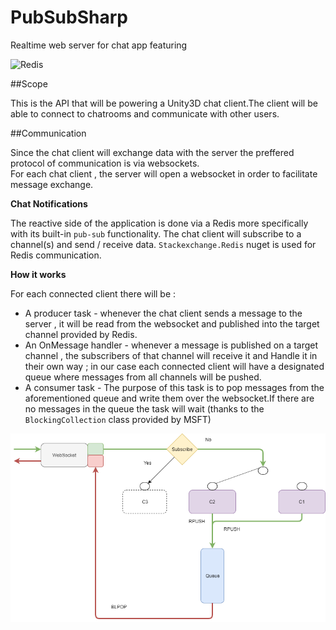 # PubSubSharp
Realtime web server for chat app featuring 

![Redis](https://www.google.com/url?sa=i&url=https%3A%2F%2Fcodereviewvideos.com%2Fblog%2Fsymfony-with-redis%2F&psig=AOvVaw33orV6N_wytl2NZYdDDNnF&ust=1588698042940000&source=images&cd=vfe&ved=0CAIQjRxqFwoTCOCP2sbXmukCFQAAAAAdAAAAABAD "LoGO")

##Scope<Br>

This is the API that will be powering a Unity3D chat client.The client will be able to connect to chatrooms and communicate with other 
users.

##Communication<br>

Since the chat client will exchange data with the server the preffered protocol of communication is via websockets.<br>
For each chat client , the server will open a websocket in order to facilitate message exchange.

__Chat Notifications__<br>

The reactive side of the application  is done via  a Redis more specifically with its built-in  `pub-sub` functionality.
The chat client will subscribe to a channel(s) and send / receive data.
`Stackexchange.Redis` nuget is used for Redis communication.

__How it works__

For each connected client there will be :
 * A producer task - whenever the chat client sends a message to the server , it will be read from the websocket and published into the target channel provided by Redis.
 * An OnMessage handler - whenever a message is published on a target channel  , the subscribers of that channel  will receive it and Handle it in their own way ; in our case each
                         connected client will have a designated queue where messages from all channels will be pushed.
 * A consumer task - The purpose of this task is to pop messages from the aforementioned queue and write them over the websocket.If there are no messages in the queue
                     the task will wait (thanks to the `BlockingCollection` class provided by MSFT)
                     
![Schema](/Docs/Schema.png)
